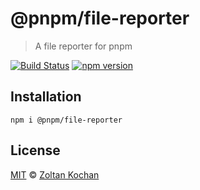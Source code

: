 # @pnpm/file-reporter

> A file reporter for pnpm

[![Build Status](https://img.shields.io/travis/pnpm/file-reporter/master.svg?style=flat-square)](https://travis-ci.org/pnpm/file-reporter) [![npm version](https://img.shields.io/npm/v/file-reporter.svg?style=flat-square)](https://www.npmjs.com/package/file-reporter)

## Installation

```
npm i @pnpm/file-reporter
```

## License

[MIT](LICENSE) © [Zoltan Kochan](https://kochan.io)

